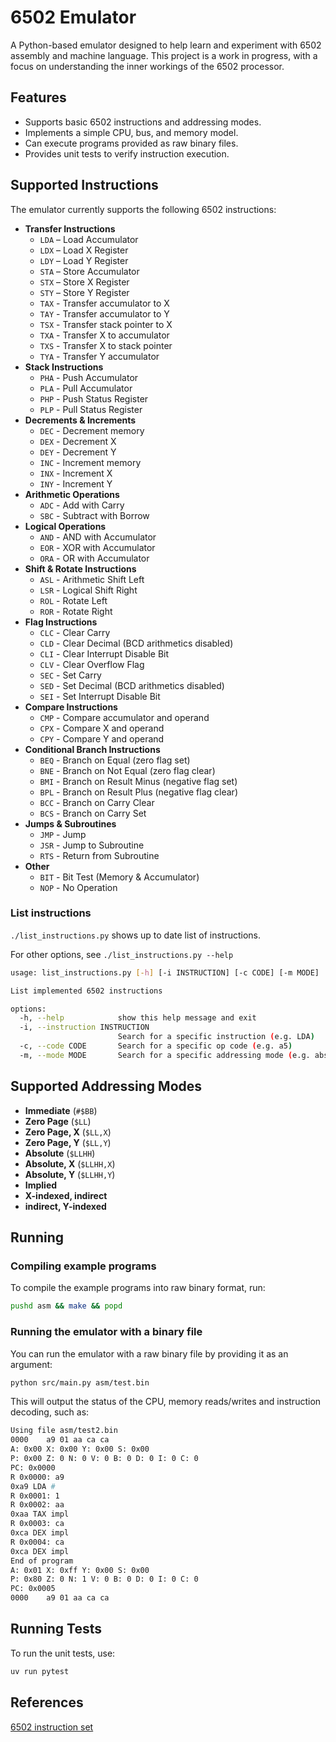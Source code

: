 # 6502 Emulator

A Python-based emulator designed to help learn and experiment with 6502 assembly and machine language. This project is a work in progress, with a focus on understanding the inner workings of the 6502 processor.

## Features

- Supports basic 6502 instructions and addressing modes.
- Implements a simple CPU, bus, and memory model.
- Can execute programs provided as raw binary files.
- Provides unit tests to verify instruction execution.

## Supported Instructions

The emulator currently supports the following 6502 instructions:

- **Transfer Instructions**
  - `LDA` – Load Accumulator
  - `LDX` – Load X Register
  - `LDY` – Load Y Register
  - `STA` – Store Accumulator
  - `STX` – Store X Register
  - `STY` – Store Y Register
  - `TAX` - Transfer accumulator to X
  - `TAY` - Transfer accumulator to Y
  - `TSX` - Transfer stack pointer to X
  - `TXA` - Transfer X to accumulator
  - `TXS` - Transfer X to stack pointer
  - `TYA` - Transfer Y accumulator
- **Stack Instructions**
  - `PHA` - Push Accumulator
  - `PLA` - Pull Accumulator
  - `PHP` - Push Status Register
  - `PLP` - Pull Status Register
- **Decrements & Increments**
  - `DEC` - Decrement memory
  - `DEX` - Decrement X
  - `DEY` - Decrement Y
  - `INC` - Increment memory
  - `INX` - Increment X
  - `INY` - Increment Y
- **Arithmetic Operations**
  - `ADC` - Add with Carry
  - `SBC` - Subtract with Borrow
- **Logical Operations**
  - `AND` - AND with Accumulator
  - `EOR` - XOR with Accumulator
  - `ORA` - OR with Accumulator
- **Shift & Rotate Instructions**
  - `ASL` - Arithmetic Shift Left
  - `LSR` - Logical Shift Right
  - `ROL` - Rotate Left
  - `ROR` - Rotate Right
- **Flag Instructions**
  - `CLC` - Clear Carry
  - `CLD` - Clear Decimal (BCD arithmetics disabled)
  - `CLI` - Clear Interrupt Disable Bit
  - `CLV` - Clear Overflow Flag
  - `SEC` - Set Carry
  - `SED` - Set Decimal (BCD arithmetics disabled)
  - `SEI` - Set Interrupt Disable Bit
- **Compare Instructions**
  - `CMP` - Compare accumulator and operand
  - `CPX` - Compare X and operand
  - `CPY` - Compare Y and operand
- **Conditional Branch Instructions**
  - `BEQ` - Branch on Equal (zero flag set)
  - `BNE` - Branch on Not Equal (zero flag clear)
  - `BMI` - Branch on Result Minus (negative flag set)
  - `BPL` - Branch on Result Plus (negative flag clear)
  - `BCC` - Branch on Carry Clear
  - `BCS` - Branch on Carry Set
- **Jumps & Subroutines**
  - `JMP` - Jump
  - `JSR` - Jump to Subroutine
  - `RTS` - Return from Subroutine
- **Other**
  - `BIT` - Bit Test (Memory & Accumulator)
  - `NOP` - No Operation

### List instructions

```./list_instructions.py``` shows up to date list of instructions.

For other options, see ```./list_instructions.py --help```

```sh
usage: list_instructions.py [-h] [-i INSTRUCTION] [-c CODE] [-m MODE]

List implemented 6502 instructions

options:
  -h, --help            show this help message and exit
  -i, --instruction INSTRUCTION
                        Search for a specific instruction (e.g. LDA)
  -c, --code CODE       Search for a specific op code (e.g. a5)
  -m, --mode MODE       Search for a specific addressing mode (e.g. abs)
```

## Supported Addressing Modes

- **Immediate** (`#$BB`)
- **Zero Page** (`$LL`)
- **Zero Page, X** (`$LL,X`)
- **Zero Page, Y** (`$LL,Y`)
- **Absolute** (`$LLHH`)
- **Absolute, X** (`$LLHH,X`)
- **Absolute, Y** (`$LLHH,Y`)
- **Implied**
- **X-indexed, indirect**
- **indirect, Y-indexed**

## Running

### Compiling example programs

To compile the example programs into raw binary format, run:

```sh
pushd asm && make && popd
```

### Running the emulator with a binary file

You can run the emulator with a raw binary file by providing it as an argument:

```sh
python src/main.py asm/test.bin
```

This will output the status of the CPU, memory reads/writes and instruction decoding, such as:

```sh
Using file asm/test2.bin
0000    a9 01 aa ca ca
A: 0x00 X: 0x00 Y: 0x00 S: 0x00
P: 0x00 Z: 0 N: 0 V: 0 B: 0 D: 0 I: 0 C: 0
PC: 0x0000
R 0x0000: a9
0xa9 LDA #
R 0x0001: 1
R 0x0002: aa
0xaa TAX impl
R 0x0003: ca
0xca DEX impl
R 0x0004: ca
0xca DEX impl
End of program
A: 0x01 X: 0xff Y: 0x00 S: 0x00
P: 0x80 Z: 0 N: 1 V: 0 B: 0 D: 0 I: 0 C: 0
PC: 0x0005
0000    a9 01 aa ca ca
```

## Running Tests

To run the unit tests, use:

```sh
uv run pytest
```

## References

[6502 instruction set](https://www.masswerk.at/6502/6502_instruction_set.html#STA)
